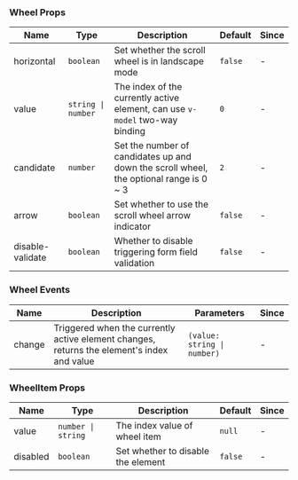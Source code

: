 ### Wheel Props

| Name      | Type    | Description                                          | Default       | Since |
| --------- | ------- | --------------------------------------------- | ------------ | --- |
| horizontal | `boolean` | Set whether the scroll wheel is in landscape mode | `false` | - |
| value | `string \| number` | The index of the currently active element, can use `v-model` two-way binding | `0` | - |
| candidate | `number` | Set the number of candidates up and down the scroll wheel, the optional range is 0 ~ 3 | `2` | - |
| arrow | `boolean` | Set whether to use the scroll wheel arrow indicator | `false` | - |
| disable-validate | `boolean` | Whether to disable triggering form field validation | `false` | - |

### Wheel Events

| Name      | Description                                               | Parameters          | Since |
| --------- | -------------------------------------------------- | ------------- | --- |
| change | Triggered when the currently active element changes, returns the element's index and value | `(value: string \| number)` | - |

### WheelItem Props

| Name  | Type                        | Description         | Default | Since |
| ----- | --------------------------- | ------------ | ------ | --- |
| value | `number \| string` | The index value of wheel item | `null` | - |
| disabled | `boolean` | Set whether to disable the element | `false` | - |
